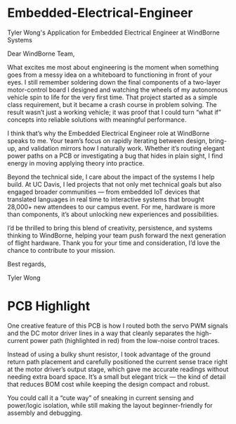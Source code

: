 # Embedded-Electrical-Engineer
Tyler Wong's Application for Embedded Electrical Engineer at WindBorne Systems

Dear WindBorne Team,

What excites me most about engineering is the moment when something goes from a messy idea on a whiteboard to functioning in front of your eyes. I still remember soldering down the final components of a two-layer motor-control board I designed and watching the wheels of my autonomous vehicle spin to life for the very first time. That project started as a simple class requirement, but it became a crash course in problem solving. The result wasn’t just a working vehicle; it was proof that I could turn “what if” concepts into reliable solutions with meaningful performance.

I think that’s why the Embedded Electrical Engineer role at WindBorne speaks to me. Your team’s focus on rapidly iterating between design, bring-up, and validation mirrors how I naturally work. Whether it’s routing elegant power paths on a PCB or investigating a bug that hides in plain sight, I find energy in moving applying theory into practice.

Beyond the technical side, I care about the impact of the systems I help build. At UC Davis, I led projects that not only met technical goals but also engaged broader communities — from embedded IoT devices that translated languages in real time to interactive systems that brought 28,000+ new attendees to our campus event. For me, hardware is more than components, it’s about unlocking new experiences and possibilities.

I’d be thrilled to bring this blend of creativity, persistence, and systems thinking to WindBorne, helping your team push forward the next generation of flight hardware. Thank you for your time and consideration, I’d love the chance to contribute to your mission.

Best regards,

Tyler Wong

# PCB Highlight
One creative feature of this PCB is how I routed both the servo PWM signals and the DC motor driver lines in a way that cleanly separates the high-current power path (highlighted in red) from the low-noise control traces.

Instead of using a bulky shunt resistor, I took advantage of the ground return path placement and carefully positioned the current sense trace right at the motor driver’s output stage, which gave me accurate readings without needing extra board space. It’s a small but elegant trick — the kind of detail that reduces BOM cost while keeping the design compact and robust.

You could call it a “cute way” of sneaking in current sensing and power/logic isolation, while still making the layout beginner-friendly for assembly and debugging.


